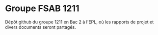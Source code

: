 Groupe FSAB 1211
================

Dépôt github du groupe 1211 en Bac 2 à l'EPL,
où les rapports de projet et divers documents seront partagés.
